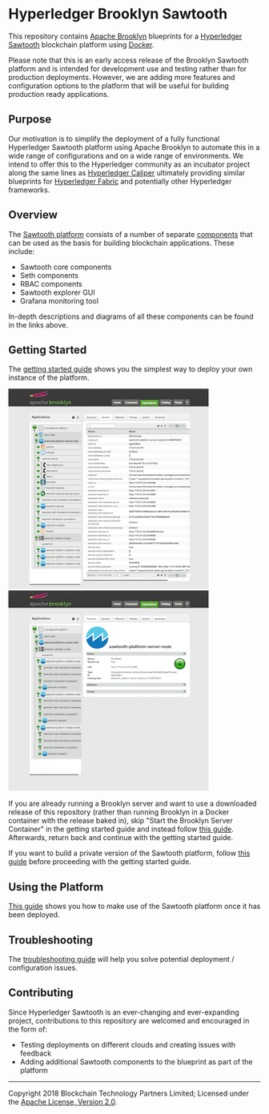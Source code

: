 Hyperledger Brooklyn Sawtooth
=============================

This repository contains [Apache Brooklyn](https://brooklyn.apache.org/) blueprints for a [Hyperledger Sawtooth](https://www.hyperledger.org/projects/sawtooth) blockchain platform using [Docker](https://www.docker.com/).

Please note that this is an early access release of the Brooklyn Sawtooth platform and is intended for development use and testing rather than for production deployments. However, we are adding more features and configuration options to the platform that will be useful for building production ready applications.

## Purpose

Our motivation is to simplify the deployment of a fully functional Hyperledger Sawtooth platform using Apache Brooklyn to automate this in a wide range of configurations and on a wide range of environments. We intend to offer this to the Hyperledger community as an incubator project along the same lines as [Hyperledger Caliper](https://www.hyperledger.org/projects/caliper) ultimately providing similar blueprints for [Hyperledger Fabric](https://www.hyperledger.org/projects/fabric) and potentially other Hyperledger frameworks.

## Overview

The [Sawtooth platform](./docs/platform.md) consists of a number of separate [components](./docs/components.md) that can be used as the basis for building blockchain applications. These include:

* Sawtooth core components
* Seth components
* RBAC components
* Sawtooth explorer GUI
* Grafana monitoring tool

In-depth descriptions and diagrams of all these components can be found in the links above.

## Getting Started

The [getting started guide](./docs/getting-started.md) shows you the simplest way to deploy your own instance of the platform.

![Sawtooth Platform](./docs/images/my-sawtooth-platform.png) ![Sawtooth Platform Server Node](./docs/images/my-sawtooth-platform-server-node.png)

If you are already running a Brooklyn server and want to use a downloaded release of this repository (rather than running Brooklyn in a Docker container with the release baked in), skip "Start the Brooklyn Server Container" in the getting started guide and instead follow [this guide](./docs/advanced-installation.md). Afterwards, return back and continue with the getting started guide.

If you want to build a private version of the Sawtooth platform, follow [this guide](./docs/diy-build.md) before proceeding with the getting started guide.

## Using the Platform

[This guide](./docs/using-the-platform.md) shows you how to make use of the Sawtooth platform once it has been deployed.

## Troubleshooting

The [troubleshooting guide](./docs/troubleshooting.md) will help you solve potential deployment / configuration issues.

## Contributing

Since Hyperledger Sawtooth is an ever-changing and ever-expanding project, contributions to this repository are welcomed and encouraged in the form of:

* Testing deployments on different clouds and creating issues with feedback
* Adding additional Sawtooth components to the blueprint as part of the platform

---
Copyright 2018 Blockchain Technology Partners Limited; Licensed under the [Apache License, Version 2.0](./LICENSE).

